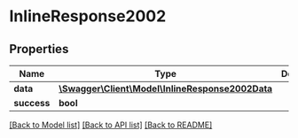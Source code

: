 # InlineResponse2002

## Properties
Name | Type | Description | Notes
------------ | ------------- | ------------- | -------------
**data** | [**\Swagger\Client\Model\InlineResponse2002Data**](InlineResponse2002Data.md) |  | [optional] 
**success** | **bool** |  | [optional] 

[[Back to Model list]](../../README.md#documentation-for-models) [[Back to API list]](../../README.md#documentation-for-api-endpoints) [[Back to README]](../../README.md)

